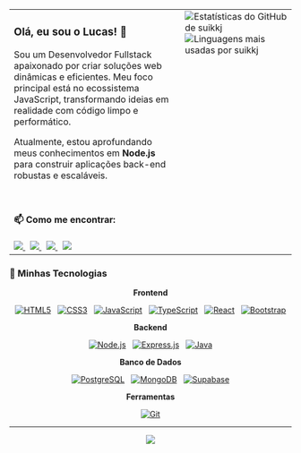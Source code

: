 <table align="center">
  <tr>
    <td valign="top" width="60%">
      <h3>Olá, eu sou o Lucas! 👋</h3>
      <p>Sou um Desenvolvedor Fullstack apaixonado por criar soluções web dinâmicas e eficientes. Meu foco principal está no ecossistema JavaScript, transformando ideias em realidade com código limpo e performático.</p>
      <p>Atualmente, estou aprofundando meus conhecimentos em <strong>Node.js</strong> para construir aplicações back-end robustas e escaláveis.</p>
      <br>
      <h4>📫 Como me encontrar:</h4>
      <a href="mailto:seu-email-aqui@exemplo.com" target="_blank">
        <img src="https://img.shields.io/badge/Email-D14836?style=for-the-badge&logo=gmail&logoColor=white" />
      </a>
      &nbsp;
      <a href="https://www.linkedin.com/in/lucas-oliveira-devfullstack" target="_blank">
        <img src="https://img.shields.io/badge/LinkedIn-0077B5?style=for-the-badge&logo=linkedin&logoColor=white" />
      </a>
      &nbsp;
      <a href="https://x.com/suikkj_" target="_blank">
        <img src="https://img.shields.io/badge/X-000000?style=for-the-badge&logo=x&logoColor=white" />
      </a>
      &nbsp;
       <a href="https://discord.com/invite/338856974374666241" target="_blank">
        <img src="https://img.shields.io/badge/Discord-7289DA?style=for-the-badge&logo=discord&logoColor=white" />
      </a>
    </td>
    <td valign="top" width="40%">
      <img align="right" src="https://github-readme-stats.vercel.app/api?username=suikkj&show_icons=true&theme=tokyonight&hide_border=true&include_all_commits=true&count_private=true&bg_color=00000000" alt="Estatísticas do GitHub de suikkj" />
      <img align="right" src="https://github-readme-stats.vercel.app/api/top-langs/?username=suikkj&layout=compact&theme=tokyonight&hide_border=true&include_all_commits=true&count_private=true&bg_color=00000000" alt="Linguagens mais usadas por suikkj" />
    </td>
  </tr>
</table>

### 🚀 Minhas Tecnologias

<div align="center">
  <p><strong>Frontend</strong></p>
  <a href="https://developer.mozilla.org/en-US/docs/Web/HTML" target="_blank"><img src="https://img.shields.io/badge/html5-%23E34F26.svg?style=for-the-badge&logo=html5&logoColor=white" alt="HTML5" /></a>
  &nbsp;
  <a href="https://developer.mozilla.org/en-US/docs/Web/CSS" target="_blank"><img src="https://img.shields.io/badge/css3-%231572B6.svg?style=for-the-badge&logo=css3&logoColor=white" alt="CSS3" /></a>
  &nbsp;
  <a href="https://developer.mozilla.org/en-US/docs/Web/JavaScript" target="_blank"><img src="https://img.shields.io/badge/javascript-%23F7DF1E.svg?style=for-the-badge&logo=javascript&logoColor=black" alt="JavaScript" /></a>
  &nbsp;
  <a href="https://www.typescriptlang.org/" target="_blank"><img src="https://img.shields.io/badge/typescript-%233178C6.svg?style=for-the-badge&logo=typescript&logoColor=white" alt="TypeScript" /></a>
  &nbsp;
  <a href="https://react.dev/" target="_blank"><img src="https://img.shields.io/badge/react-%2361DAFB.svg?style=for-the-badge&logo=react&logoColor=black" alt="React" /></a>
  &nbsp;
  <a href="https://getbootstrap.com/" target="_blank"><img src="https://img.shields.io/badge/bootstrap-%237952B3.svg?style=for-the-badge&logo=bootstrap&logoColor=white" alt="Bootstrap" /></a>

  <p><strong>Backend</strong></p>
  <a href="https://nodejs.org/en" target="_blank"><img src="https://img.shields.io/badge/node.js-6DA55F?style=for-the-badge&logo=node.js&logoColor=white" alt="Node.js" /></a>
  &nbsp;
  <a href="https://expressjs.com/" target="_blank"><img src="https://img.shields.io/badge/express.js-%23404d59.svg?style=for-the-badge&logo=express&logoColor=white" alt="Express.js" /></a>
  &nbsp;
  <a href="https://www.java.com/" target="_blank"><img src="https://img.shields.io/badge/java-%23ED8B00.svg?style=for-the-badge&logo=openjdk&logoColor=white" alt="Java" /></a>
  
  <p><strong>Banco de Dados</strong></p>
  <a href="https.postgresql.org/" target="_blank"><img src="https://img.shields.io/badge/postgresql-%234169E1.svg?style=for-the-badge&logo=postgresql&logoColor=white" alt="PostgreSQL" /></a>
  &nbsp;
  <a href="https://www.mongodb.com/" target="_blank"><img src="https://img.shields.io/badge/MongoDB-%234ea94b.svg?style=for-the-badge&logo=mongodb&logoColor=white" alt="MongoDB" /></a>
  &nbsp;
  <a href="https://supabase.com/" target="_blank"><img src="https://img.shields.io/badge/supabase-%233ECF8E.svg?style=for-the-badge&logo=supabase&logoColor=white" alt="Supabase" /></a>

  <p><strong>Ferramentas</strong></p>
  <a href="https://git-scm.com/" target="_blank"><img src="https://img.shields.io/badge/git-%23F05033.svg?style=for-the-badge&logo=git&logoColor=white" alt="Git" /></a>
</div>

---
<p align="center">
  <img src="https://visitcount.itsvg.in/api?id=suikkj&icon=0&color=6" />
</p>
